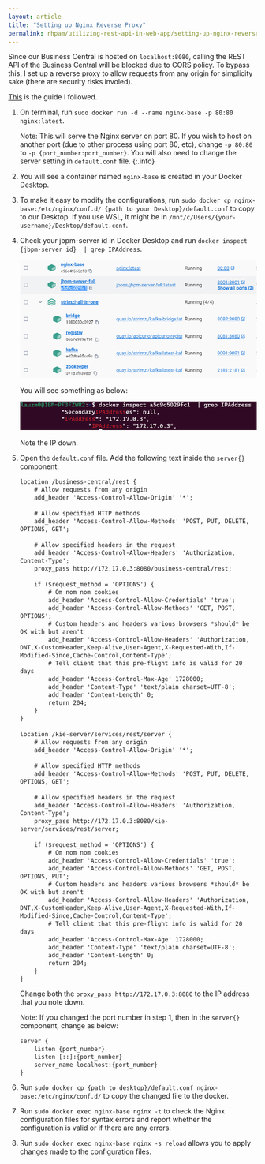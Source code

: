 ```yaml
---
layout: article
title: "Setting up Nginx Reverse Proxy"
permalink: rhpam/utilizing-rest-api-in-web-app/setting-up-nginx-reverse-proxy
---
```


Since our Business Central is hosted on `localhost:8080`, calling the REST API of the Business Central will be blocked due to CORS policy. To bypass this, I set up a reverse proxy to allow requests from any origin for simplicity sake (there are security risks involed).

[This](https://www.youtube.com/watch?v=ZmH1L1QeNHk&ab_channel=CameronMcKenzie) is the guide I followed.

1.  On terminal, run `sudo docker run -d --name nginx-base -p 80:80 nginx:latest`.

    Note: This will serve the Nginx server on port 80. If you wish to host on another port (due to other process using port 80, etc), change `-p 80:80` to `-p {port_number:port_number}`. You will also need to change the server setting in `default.conf` file.
    {:.info}

2.  You will see a container named `nginx-base` is created in your Docker Desktop.

3.  To make it easy to modify the configurations, run `sudo docker cp nginx-base:/etc/nginx/conf.d/ {path to your Desktop}/default.conf` to copy to our Desktop. If you use WSL, it might be in `/mnt/c/Users/{your-username}/Desktop/default.conf`.

4.  Check your jbpm-server id in Docker Desktop and run `docker inspect {jbpm-server id}  | grep IPAddress`.

    ![jbpm-server-id](../assets/images/business-central/docker/jbpm-server-id.png)

    You will see something as below:

    ![jbpm-server-grep-ip](../assets/images/business-central/docker/jbpm-server-grep-ip.png)

    Note the IP down.

5.  Open the `default.conf` file. Add the following text inside the `server{}` component:

    ```
    location /business-central/rest {
        # Allow requests from any origin
        add_header 'Access-Control-Allow-Origin' '*';

        # Allow specified HTTP methods
        add_header 'Access-Control-Allow-Methods' 'POST, PUT, DELETE, OPTIONS, GET';

        # Allow specified headers in the request
        add_header 'Access-Control-Allow-Headers' 'Authorization, Content-Type';
        proxy_pass http://172.17.0.3:8080/business-central/rest;

        if ($request_method = 'OPTIONS') {
            # Om nom nom cookies
            add_header 'Access-Control-Allow-Credentials' 'true';
            add_header 'Access-Control-Allow-Methods' 'GET, POST, OPTIONS';
            # Custom headers and headers various browsers *should* be OK with but aren't
            add_header 'Access-Control-Allow-Headers' 'Authorization, DNT,X-CustomHeader,Keep-Alive,User-Agent,X-Requested-With,If-Modified-Since,Cache-Control,Content-Type';
            # Tell client that this pre-flight info is valid for 20 days
            add_header 'Access-Control-Max-Age' 1728000;
            add_header 'Content-Type' 'text/plain charset=UTF-8';
            add_header 'Content-Length' 0;
            return 204;
        }
    }

    location /kie-server/services/rest/server {
        # Allow requests from any origin
        add_header 'Access-Control-Allow-Origin' '*';

        # Allow specified HTTP methods
        add_header 'Access-Control-Allow-Methods' 'POST, PUT, DELETE, OPTIONS, GET';

        # Allow specified headers in the request
        add_header 'Access-Control-Allow-Headers' 'Authorization, Content-Type';
        proxy_pass http://172.17.0.3:8080/kie-server/services/rest/server;

        if ($request_method = 'OPTIONS') {
            # Om nom nom cookies
            add_header 'Access-Control-Allow-Credentials' 'true';
            add_header 'Access-Control-Allow-Methods' 'GET, POST, OPTIONS, PUT';
            # Custom headers and headers various browsers *should* be OK with but aren't
            add_header 'Access-Control-Allow-Headers' 'Authorization, DNT,X-CustomHeader,Keep-Alive,User-Agent,X-Requested-With,If-Modified-Since,Cache-Control,Content-Type';
            # Tell client that this pre-flight info is valid for 20 days
            add_header 'Access-Control-Max-Age' 1728000;
            add_header 'Content-Type' 'text/plain charset=UTF-8';
            add_header 'Content-Length' 0;
            return 204;
        }
    }

    ```

    Change both the `proxy_pass http://172.17.0.3:8080` to the IP address that you note down.

    Note: If you changed the port number in step 1, then in the `server{}` component, change as below:

    ```
    server {
        listen {port_number}
        listen [::]:{port_number}
        server_name localhost:{port_number}
    }
    ```

6.  Run `sudo docker cp {path to desktop}/default.conf nginx-base:/etc/nginx/conf.d/` to copy the changed file to the docker.

7.  Run `sudo docker exec nginx-base nginx -t` to check the Nginx configuration files for syntax errors and report whether the configuration is valid or if there are any errors.

8.  Run `sudo docker exec nginx-base nginx -s reload` allows you to apply changes made to the configuration files.
